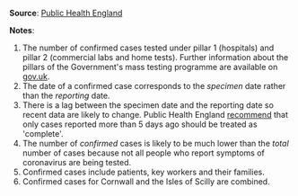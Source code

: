 **Source**: <a href="https://coronavirus.data.gov.uk" target="_blank">Public Health England</a>

**Notes**:    

1. The number of confirmed cases tested under pillar 1 (hospitals) and pillar 2 (commercial labs and home tests). Further information about the pillars of the Government's mass testing programme are available on <a href="https://www.gov.uk/government/publications/coronavirus-covid-19-scaling-up-testing-programmes/coronavirus-covid-19-scaling-up-our-testing-programmes" target="_blank">gov.uk</a>.       
2. The date of a confirmed case corresponds to the *specimen* date rather than the *reporting* date.           
3. There is a lag between the specimen date and the reporting date so recent data are likely to change. Public Health England <a href="https://coronavirus.data.gov.uk/about" target="_blank">recommend</a> that only cases reported more than 5 days ago should be treated as 'complete'.    
4. The number of *confirmed* cases is likely to be much lower than the *total* number of cases because not all people who report symptoms of coronavirus are being tested.    
5. Confirmed cases include patients, key workers and their families.     
6. Confirmed cases for Cornwall and the Isles of Scilly are combined.     